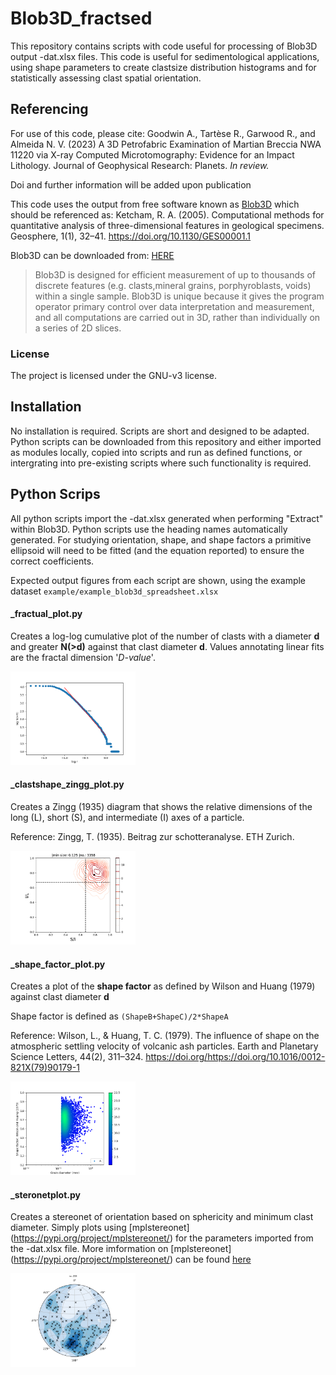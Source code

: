 # Blob3D_fractsed

This repository contains scripts with code useful for processing of Blob3D output -dat.xlsx files. This code is useful for sedimentological applications, using shape parameters to create clastsize distribution histograms and for statistically assessing clast spatial orientation.  

## Referencing

For use of this code, please cite: Goodwin A., Tartèse R., Garwood R., and Almeida N. V. (2023) A 3D Petrofabric Examination of Martian Breccia NWA 11220 via X-ray Computed Microtomography: Evidence for an Impact Lithology. Journal of Geophysical Research: Planets. *In review.*

Doi and further information will be added upon publication 

This code uses the output from free software known as [Blob3D](https://www.ctlab.geo.utexas.edu/software/blob3d/) which should be referenced as: Ketcham, R. A. (2005). Computational methods for quantitative analysis of three-dimensional features in geological specimens. Geosphere, 1(1), 32–41. https://doi.org/10.1130/GES00001.1 

Blob3D can be downloaded from: [HERE](https://www.ctlab.geo.utexas.edu/software/blob3d/)

>Blob3D is designed for efficient measurement of up to thousands of discrete features (e.g. clasts,mineral grains, porphyroblasts, voids) within a single sample. Blob3D is unique because it gives the program operator primary control over data interpretation and measurement, and all computations are carried out in 3D, rather than individually on a series of 2D slices.

### License

The project is licensed under the GNU-v3 license.

## Installation

No installation is required. Scripts are short and designed to be adapted. Python scripts can be downloaded from this repository and either imported as modules locally, copied into scripts and run as defined functions, or intergrating into pre-existing scripts where such functionality is required.

## Python Scrips

All python scripts import the -dat.xlsx generated when performing "Extract" within Blob3D. Python scripts use the heading names automatically generated. For studying orientation, shape, and shape factors a primitive ellipsoid will need to be fitted (and the equation reported) to ensure the correct coefficients. 

Expected output figures from each script are shown, using the example dataset `example/example_blob3d_spreadsheet.xlsx`

#### _fractual_plot.py

Creates a log-log cumulative plot of the number of clasts with a diameter **d** and greater **N(>d)** against that clast diameter **d**. Values annotating linear fits are the fractal dimension '*D-value*'.

<img src="https://github.com/ag00dwin/Blob3D_fractsed/blob/main/example/_ouput/plot%20_fractual_plot.png" width="200">

#### _clastshape_zingg_plot.py

Creates a Zingg (1935) diagram that shows the relative dimensions of the long (L), short (S), and
intermediate (I) axes of a particle. 

Reference: Zingg, T. (1935). Beitrag zur schotteranalyse. ETH Zurich.

<img src="https://github.com/ag00dwin/Blob3D_fractsed/blob/main/example/_ouput/plot%20_clastshape_zingg_plot.png" width="200">

#### _shape_factor_plot.py

Creates a plot of the **shape factor** as defined by Wilson and Huang (1979) against clast diameter **d**

Shape factor is defined as `(ShapeB+ShapeC)/2*ShapeA`

Reference: Wilson, L., & Huang, T. C. (1979). The influence of shape on the atmospheric settling velocity of volcanic ash particles. Earth and Planetary Science Letters, 44(2), 311–324. https://doi.org/https://doi.org/10.1016/0012-821X(79)90179-1

<img src="https://github.com/ag00dwin/Blob3D_fractsed/blob/main/example/_ouput/plot%20_shape_factor_plot.png" width="200">

#### _steronetplot.py

Creates a stereonet of orientation based on sphericity and minimum clast diameter. Simply plots using [mplstereonet] (https://pypi.org/project/mplstereonet/) for the parameters imported from the -dat.xlsx file. More imformation on [mplstereonet] (https://pypi.org/project/mplstereonet/) can be found [here](https://mplstereonet.readthedocs.io/en/latest/mplstereonet.html)

<img src="https://github.com/ag00dwin/Blob3D_fractsed/blob/main/example/_ouput/plot%20_stereonetplot.png" width="200">

